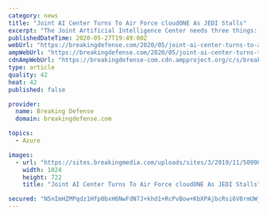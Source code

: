 ```yaml
---
category: news
title: "Joint AI Center Turns To Air Force cloudONE As JEDI Stalls"
excerpt: "The Joint Artificial Intelligence Center needs three things: new acquisition authorities, more staff, and the cloud. With JEDI delayed ‘potentially many more months,’ director Lt. Gen. Jack Shanahan said,"
publishedDateTime: 2020-05-27T19:49:00Z
webUrl: "https://breakingdefense.com/2020/05/joint-ai-center-turns-to-air-force-cloudone-as-jedi-stalls/"
ampWebUrl: "https://breakingdefense.com/2020/05/joint-ai-center-turns-to-air-force-cloudone-as-jedi-stalls/amp/"
cdnAmpWebUrl: "https://breakingdefense-com.cdn.ampproject.org/c/s/breakingdefense.com/2020/05/joint-ai-center-turns-to-air-force-cloudone-as-jedi-stalls/amp/"
type: article
quality: 42
heat: 42
published: false

provider:
  name: Breaking Defense
  domain: breakingdefense.com

topics:
  - Azure

images:
  - url: "https://sites.breakingmedia.com/uploads/sites/3/2019/11/5099088-1-e1573655588617-1024x722.jpg"
    width: 1024
    height: 722
    title: "Joint AI Center Turns To Air Force cloudONE As JEDI Stalls"

secured: "N5nImHZMPqdz1Hfp0bxH6NwFdN7J+khd1+RcPvBow+KbXPAjbcRsi6V8rmUWj1Zz4ymVEItjl0mYx6tr3hPAf2b3d6whNSqS8awRu1Ri5L9sdBmC8pRnw8tmCEbDsvRdSDBqhht4fYHeizz97MFupId2GNjO5G1AvCjJxrGybHLNwDxqvxE+9GNepkg3q1ljVGI7qDBGJLcDfIuaXrAT1pcOZN1qj1s6A2HqC9jT6qWBHUoQw/ckTaDwxlj5xFi5zQjEUicpWc4kDW/bOf06W6+EvrAUU7UG/dk2s/FTJddfq6wjmBrII44R5QLAxLN8+8tTMh45Ze9hskmNkxAHqxK3OdWCC8YvUo5tU+/JhAxgdGAYYhd4ri3nS4Kll/iYUzORhpuOpMPvaVhHnxyZWRsQVNoAaHqMIB2b3iXArnl4Y2t3L0/mnZSLFrCivaduqaxoegE3HTC3MJgl7hw49eewCA6dWeCbe7HCiBDNEO0=;XzidTozGqNjb9LHUJ3YnRw=="
---
```


